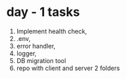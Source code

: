 # day - 1 tasks

1. Implement health check, 
2. .env, 
3. error handler, 
4. logger,
5. DB migration tool
6. repo with client and server 2 folders